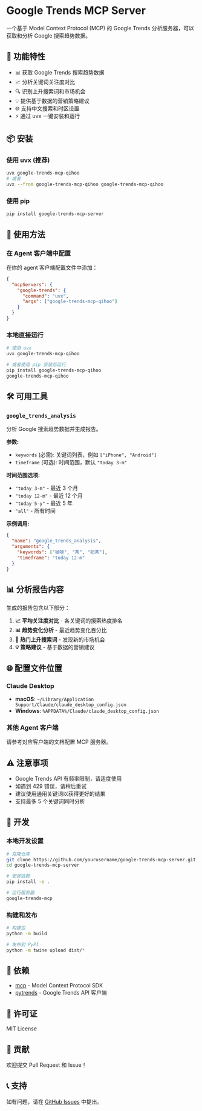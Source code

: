 # Google Trends MCP Server

一个基于 Model Context Protocol (MCP) 的 Google Trends 分析服务器，可以获取和分析 Google 搜索趋势数据。

## 🚀 功能特性

- 📊 获取 Google Trends 搜索趋势数据
- 📈 分析关键词关注度对比
- 🔍 识别上升搜索词和市场机会
- 💡 提供基于数据的营销策略建议
- 🌐 支持中文搜索和时区设置
- ⚡ 通过 uvx 一键安装和运行

## 📦 安装

### 使用 uvx (推荐)

```bash
uvx google-trends-mcp-qihoo
# 或者
uvx --from google-trends-mcp-qihoo google-trends-mcp-qihoo
```

### 使用 pip

```bash
pip install google-trends-mcp-server
```

## 🔧 使用方法

### 在 Agent 客户端中配置

在你的 agent 客户端配置文件中添加：

```json
{
  "mcpServers": {
    "google-trends": {
      "command": "uvx",
      "args": ["google-trends-mcp-qihoo"]
    }
  }
}
```

### 本地直接运行

```bash
# 使用 uvx
uvx google-trends-mcp-qihoo

# 或者使用 pip 安装后运行
pip install google-trends-mcp-qihoo
google-trends-mcp-qihoo
```

## 🛠️ 可用工具

### `google_trends_analysis`

分析 Google 搜索趋势数据并生成报告。

**参数:**
- `keywords` (必需): 关键词列表，例如 `["iPhone", "Android"]`
- `timeframe` (可选): 时间范围，默认 `"today 3-m"`

**时间范围选项:**
- `"today 3-m"` - 最近 3 个月
- `"today 12-m"` - 最近 12 个月  
- `"today 5-y"` - 最近 5 年
- `"all"` - 所有时间

**示例调用:**
```json
{
  "name": "google_trends_analysis",
  "arguments": {
    "keywords": ["咖啡", "茶", "奶茶"],
    "timeframe": "today 12-m"
  }
}
```

## 📊 分析报告内容

生成的报告包含以下部分：

1. **📈 平均关注度对比** - 各关键词的搜索热度排名
2. **📊 趋势变化分析** - 最近趋势变化百分比
3. **🚀 热门上升搜索词** - 发现新的市场机会
4. **💡 策略建议** - 基于数据的营销建议

## 🌐 配置文件位置

### Claude Desktop
- **macOS**: `~/Library/Application Support/Claude/claude_desktop_config.json`
- **Windows**: `%APPDATA%/Claude/claude_desktop_config.json`

### 其他 Agent 客户端
请参考对应客户端的文档配置 MCP 服务器。

## ⚠️ 注意事项

- Google Trends API 有频率限制，请适度使用
- 如遇到 429 错误，请稍后重试
- 建议使用通用关键词以获得更好的结果
- 支持最多 5 个关键词同时分析

## 🔨 开发

### 本地开发设置

```bash
# 克隆仓库
git clone https://github.com/yourusername/google-trends-mcp-server.git
cd google-trends-mcp-server

# 安装依赖
pip install -e .

# 运行服务器
google-trends-mcp
```

### 构建和发布

```bash
# 构建包
python -m build

# 发布到 PyPI
python -m twine upload dist/*
```

## 📝 依赖

- [mcp](https://pypi.org/project/mcp/) - Model Context Protocol SDK
- [pytrends](https://pypi.org/project/pytrends/) - Google Trends API 客户端

## 📄 许可证

MIT License

## 🤝 贡献

欢迎提交 Pull Request 和 Issue！

## 📞 支持

如有问题，请在 [GitHub Issues](https://github.com/yourusername/google-trends-mcp-server/issues) 中提出。
